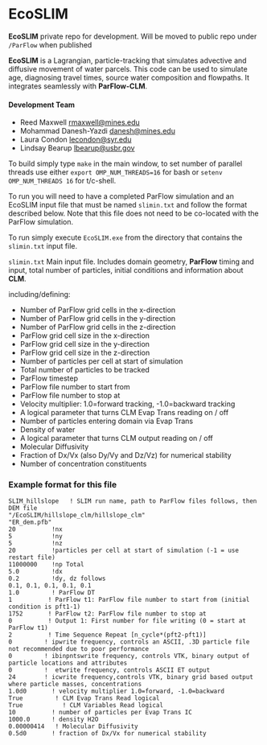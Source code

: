 EcoSLIM
=======

**EcoSLIM** private repo for development.  Will be moved to public repo under `/ParFlow` when published

**EcoSLIM** is a Lagrangian, particle-tracking that simulates advective and diffusive movement of water parcels.  This code can be used to simulate age, diagnosing travel times, source water composition and flowpaths.  It integrates seamlessly with **ParFlow-CLM**.

#### Development Team
+ Reed Maxwell <rmaxwell@mines.edu>
+ Mohammad Danesh-Yazdi <danesh@mines.edu>
+ Laura Condon <lecondon@syr.edu>
+ Lindsay Bearup <lbearup@usbr.gov>

To build simply type `make` in the main window, to set number of parallel threads use either
`export OMP_NUM_THREADS=16` for bash or
`setenv OMP_NUM_THREADS 16` for t/c-shell.

To run you will need to have a completed ParFlow simulation and an
EcoSLIM input file that must be named `slimin.txt` and follow the
format described below. Note that this file does not need to be co-located
with the ParFlow simulation.  

To run simply execute `EcoSLIM.exe` from the directory that contains the
`slimin.txt` input file.

`slimin.txt`  Main input file. Includes domain geometry, **ParFlow** timing and input, total number of particles,   initial conditions and information about **CLM**.

including/defining:
* Number of ParFlow grid cells in the x-direction
* Number of ParFlow grid cells in the y-direction
* Number of ParFlow grid cells in the z-direction
* ParFlow grid cell size in the x-direction
* ParFlow grid cell size in the y-direction
* ParFlow grid cell size in the z-direction
* Number of particles per cell at start of simulation
* Total number of particles to be tracked
* ParFlow timestep
* ParFlow file number to start from
* ParFlow file number to stop at
* Velocity multiplier: 1.0=forward tracking, -1.0=backward tracking
* A logical parameter that turns CLM Evap Trans reading on / off
* Number of particles entering domain via Evap Trans
* Density of water  
* A logical parameter that turns CLM output reading on / off
* Molecular Diffusivity
* Fraction of Dx/Vx (also Dy/Vy and Dz/Vz) for numerical stability
* Number of concentration constituents

### Example format for this file

```
SLIM_hillslope   ! SLIM run name, path to ParFlow files follows, then DEM file
"/EcoSLIM/hillslope_clm/hillslope_clm"
"ER_dem.pfb"
20          !nx
5           !ny
5           !nz
20          !particles per cell at start of simulation (-1 = use restart file)
11000000    !np Total
5.0         !dx
0.2         !dy, dz follows
0.1, 0.1, 0.1, 0.1, 0.1
1.0         ! ParFlow DT
1          ! ParFlow t1: ParFlow file number to start from (initial condition is pft1-1)
1752       ! ParFlow t2: ParFlow file number to stop at
0          ! Output 1: First number for file writing (0 = start at ParFlow t1)
2          ! Time Sequence Repeat [n_cycle*(pft2-pft1)]
0         ! ipwrite frequency, controls an ASCII, .3D particle file not recommended due to poor performance
0         ! ibinpntswrite frequency, controls VTK, binary output of particle locations and attributes
0         !  etwrite frequency, controls ASCII ET output
24        ! icwrite frequency,controls VTK, binary grid based output where particle masses, concentrations
1.0d0       ! velocity multiplier 1.0=forward, -1.0=backward
True         ! CLM Evap Trans Read logical
True           ! CLM Variables Read logical
10          ! number of particles per Evap Trans IC
1000.0      ! density H2O
0.00000414   ! Molecular Diffusivity
0.5d0       ! fraction of Dx/Vx for numerical stability
```
